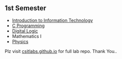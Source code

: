 ## 1st Semester

- [Introduction to Information Technology](https://github.com/csitlabs/1stsem/tree/main/IIT)
- [C Programming](https://github.com/csitlabs/1stsem/tree/main/C)
- [Digital Logic](https://github.com/csitlabs/1stsem/tree/main/DL)
- Mathematics I
- [Physics](https://github.com/csitlabs/1stsem/tree/main/PHY)


Plz visit [csitlabs.github.io](https://csitlabs.github.io) for full lab repo.
Thank You..
